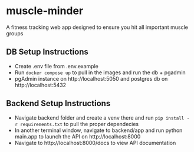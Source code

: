 # muscle-minder

A fitness tracking web app designed to ensure you hit all important muscle groups

## DB Setup Instructions
- Create .env file from .env.example
- Run `docker compose up` to pull in the images and run the db + pgadmin
- pgAdmin instance on http://localhost:5050 and postgres db on http://localhost:5432

## Backend Setup Instructions
- Navigate backend folder and create a venv there and run `pip install -r requirements.txt` to pull the proper dependecies
- In another terminal window, navigate to backend/app and run python main.app to launch the API on http://localhost:8000
- Navigate to http://localhost:8000/docs to view API documentation



